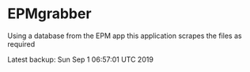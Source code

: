 # EPMgrabber
Using a database from the EPM app this application scrapes the files as required


Latest backup: Sun Sep 1 06:57:01 UTC 2019
